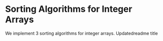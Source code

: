 # Sorting Algorithms for Integer Arrays
We implement 3 sorting algorithms for integer arrays.
Updatedreadme title
